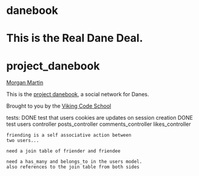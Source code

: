 danebook
========

This is the Real Dane Deal.
=======
project_danebook
==================

[Morgan Martin](https://github.com/morgancmartin)

This is the [project danebook](https://peaceful-fjord-47199.herokuapp.com), a social network for Danes.

Brought to you by the [Viking Code School](https://www.vikingcodeschool.com)

tests:
    DONE test that users cookies are updates on session creation
    DONE test users controller
    posts_controller
    comments_controller
    likes_controller
    
    friending is a self associative action between
    two users...
    
    need a join table of friender and friendee
    
    need a has_many and belongs_to in the users model.
    also references to the join table from both sides
